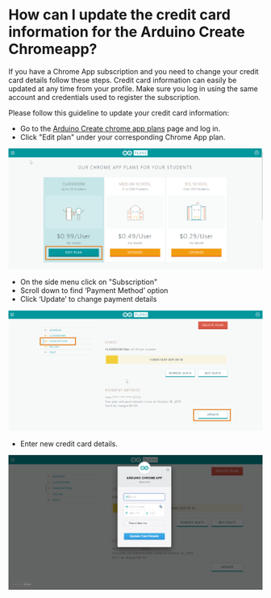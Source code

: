 # How can I update the credit card information for the Arduino Create Chromeapp?

If you have a Chrome App subscription and you need to change your credit card details follow these steps. Credit card information can easily be updated at any time from your profile. Make sure you log in using the same account and credentials used to register the subscription.

Please follow this guideline to update your credit card information:

* Go to the [Arduino Create chrome app plans](https://create.arduino.cc/plans/chrome-app) page and log in.
* Click "Edit plan" under your corresponding Chrome App plan.

![image update 1](../../assets/img/HowcanIupdatethecreditcardinformationfortheArduinoCreateChromeapp/1.png)

* On the side menu click on "Subscription"
* Scroll down to find ‘Payment Method’ option
* Click ‘Update’ to change payment details

​![image update 2](../../assets/img/HowcanIupdatethecreditcardinformationfortheArduinoCreateChromeapp/2.png)

* Enter new credit card details.

![image update 3](../../assets/img/HowcanIupdatethecreditcardinformationfortheArduinoCreateChromeapp/3.png)
